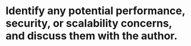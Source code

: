 # Identify any potential performance, security, or scalability concerns, and discuss them with the author.